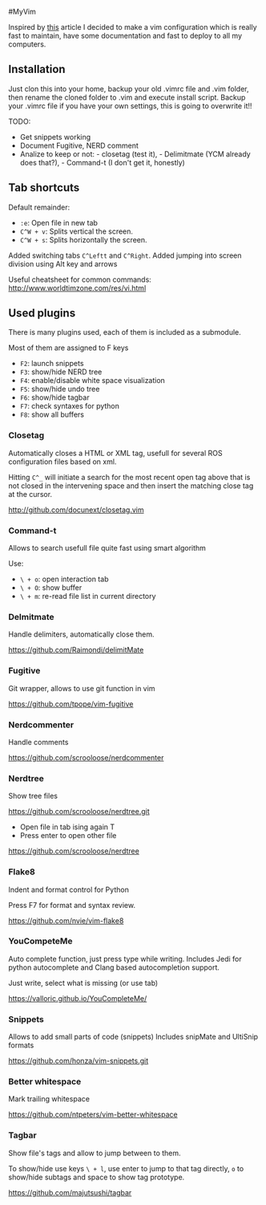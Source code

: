 #MyVim

Inspired by [this](http://mirnazim.org/writings/vim-plugins-i-use/) article I decided to make a vim configuration which is really fast to maintain, have some documentation and fast to deploy to all my computers. 

## Installation

Just clon this into your home, backup your old .vimrc file and .vim folder, then rename the cloned folder to .vim and execute install script. Backup your .vimrc file if you have your own settings, this is going to overwrite it!!

TODO:
- Get snippets working
- Document Fugitive, NERD comment
- Analize to keep or not:
          - closetag (test it), 
          - Delimitmate (YCM already does that?), 
          - Command-t (I don't get it, honestly)

## Tab shortcuts

Default remainder:
- `:e`: Open file in new tab
- `C^W + v`: Splits vertical the screen.
- `C^W + s`: Splits horizontally the screen.

Added switching tabs `C^Leftt` and `C^Right`.
Added jumping into screen division using Alt key and arrows

Useful cheatsheet for common commands:
http://www.worldtimzone.com/res/vi.html

## Used plugins

There is many plugins used, each of them is included as a submodule.

Most of them are assigned to F keys

- `F2`: launch snippets
- `F3`: show/hide NERD tree
- `F4`: enable/disable white space visualization
- `F5`: show/hide undo tree
- `F6`: show/hide tagbar
- `F7`: check syntaxes for python
- `F8`: show all buffers

### Closetag
Automatically closes a HTML or XML tag, usefull for several ROS configuration files based on xml.

Hitting `C^_` will initiate a search for the most recent open tag above that is not closed in the intervening space and then insert the matching close tag at the cursor. 

http://github.com/docunext/closetag.vim

### Command-t
Allows to search usefull file quite fast using smart algorithm

Use:
- `\ + o`: open interaction tab
- `\ + O`: show buffer
- `\ + m`: re-read file list in current directory

### Delmitmate
Handle delimiters, automatically close them.

https://github.com/Raimondi/delimitMate

### Fugitive
Git wrapper, allows to use git function in vim

https://github.com/tpope/vim-fugitive

### Nerdcommenter
Handle comments

https://github.com/scrooloose/nerdcommenter

### Nerdtree
Show tree files

https://github.com/scrooloose/nerdtree.git

- Open file in tab ising again T
- Press enter to open other file

https://github.com/scrooloose/nerdtree

### Flake8
Indent and format control for Python

Press F7 for format and syntax review.

https://github.com/nvie/vim-flake8

### YouCompeteMe
Auto complete function, just press type while writing. Includes Jedi for python autocomplete and Clang based autocompletion support.

Just write, select what is missing (or use tab)

https://valloric.github.io/YouCompleteMe/

### Snippets
Allows to add small parts of code (snippets)
Includes snipMate and UltiSnip formats

https://github.com/honza/vim-snippets.git

### Better whitespace
Mark trailing whitespace

https://github.com/ntpeters/vim-better-whitespace

### Tagbar
Show file's tags and allow to jump between to them.

To show/hide use keys `\ + l`, use enter to jump to that tag directly, `o` to show/hide subtags and space to show tag prototype.

https://github.com/majutsushi/tagbar
